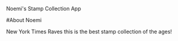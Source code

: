 Noemi's Stamp Collection App

#About Noemi

New York Times Raves this is the best stamp collection of the ages!